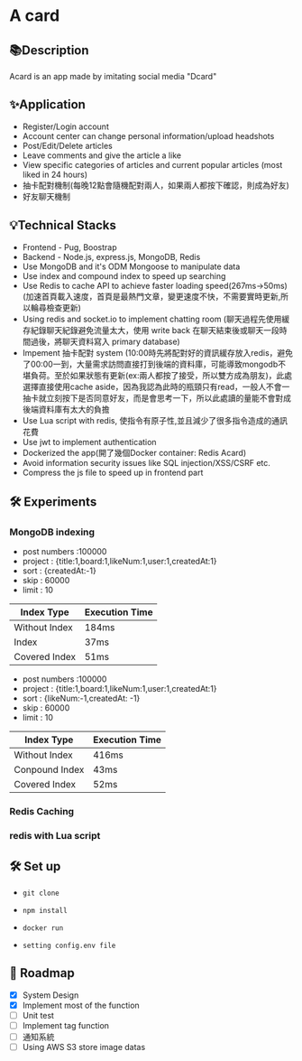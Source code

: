# A card


## 📚Description
   Acard is an app made by imitating social media "Dcard"
<!-- - [Acard](https://a-card.herokuapp.com/ "link") -->

## ✨Application
- Register/Login account
- Account center can change personal information/upload headshots
- Post/Edit/Delete articles
- Leave comments and give the article a like
- View specific categories of articles and current popular articles (most liked in 24 hours)
- 抽卡配對機制(每晚12點會隨機配對兩人，如果兩人都按下確認，則成為好友)
- 好友聊天機制
<!-- - You can use the forgotten password, and a verification mail will be sent to the registered mailbox -->

## 💡Technical Stacks
- Frontend - Pug, Boostrap
- Backend - Node.js, express.js, MongoDB, Redis
- Use MongoDB and it's ODM Mongoose to manipulate data
- Use index and compound index to speed up searching
- Use Redis to cache API to achieve faster loading speed(267ms->50ms)(加速首頁載入速度，首頁是最熱門文章，變更速度不快，不需要實時更新,所以輪尋檢查更新)
- Using redis and socket.io to implement chatting room (聊天過程先使用緩存紀錄聊天紀錄避免流量太大，使用 write back 在聊天結束後或聊天一段時間過後，將聊天資料寫入 primary database)
- Impement 抽卡配對 system (10:00時先將配對好的資訊緩存放入redis，避免了00:00一到，大量需求訪問直接打到後端的資料庫，可能導致mongodb不堪負荷。至於如果狀態有更新(ex:兩人都按了接受，所以雙方成為朋友)，此處選擇直接使用cache aside，因為我認為此時的瓶頸只有read，一般人不會一抽卡就立刻按下是否同意好友，而是會思考一下，所以此處讀的量能不會對成後端資料庫有太大的負擔
- Use Lua script with redis, 使指令有原子性,並且減少了很多指令造成的通訊花費
- Use jwt to implement authentication
- Dockerized the app(開了幾個Docker container: Redis Acard)
- Avoid information security issues like SQL injection/XSS/CSRF etc. 
- Compress the js file to speed up in frontend part
<!-- - Deploy this app to Heroku -->
<!-- - Implement CORS -->
<!-- - Use SendGrid第三方Email服務 -->
## 🛠️ Experiments
### MongoDB indexing
- post numbers :100000
- project : {title:1,board:1,likeNum:1,user:1,createdAt:1}
- sort : {createdAt:-1}
- skip : 60000
- limit : 10

| Index Type    | Execution Time |
| ------------- | -------------  |
| Without Index | 184ms          |
| Index         | 37ms           |
| Covered Index | 51ms           |

- post numbers :100000
- project : {title:1,board:1,likeNum:1,user:1,createdAt:1}
- sort : {likeNum:-1,createdAt: -1}
- skip : 60000
- limit : 10

| Index Type    | Execution Time |
| ------------- | -------------  |
| Without Index | 416ms          |
| Conpound Index| 43ms           |
| Covered Index | 52ms           |

### Redis Caching
### redis with Lua script
## 🛠️ Set up
-     git clone
-     npm install
-     docker run
-     setting config.env file

## 🦶 Roadmap
- [x] System Design
- [x] Implement most of the function
- [ ] Unit test
- [ ] Implement tag function
- [ ] 通知系統
- [ ] Using AWS S3 store image datas
